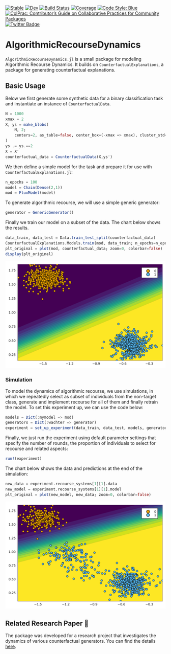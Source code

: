 
[![Stable](https://img.shields.io/badge/docs-stable-blue.svg)](https://juliatrustworthyai.github.io/AlgorithmicRecourseDynamics.jl/stable) [![Dev](https://img.shields.io/badge/docs-dev-blue.svg)](https://juliatrustworthyai.github.io/AlgorithmicRecourseDynamics.jl/dev) [![Build Status](https://github.com/juliatrustworthyai/AlgorithmicRecourseDynamics.jl/actions/workflows/CI.yml/badge.svg?branch=main)](https://github.com/juliatrustworthyai/AlgorithmicRecourseDynamics.jl/actions/workflows/CI.yml?query=branch%3Amain) [![Coverage](https://codecov.io/gh/juliatrustworthyai/AlgorithmicRecourseDynamics.jl/branch/main/graph/badge.svg)](https://codecov.io/gh/juliatrustworthyai/AlgorithmicRecourseDynamics.jl) [![Code Style: Blue](https://img.shields.io/badge/code%20style-blue-4495d1.svg)](https://github.com/invenia/BlueStyle) [![ColPrac: Contributor’s Guide on Collaborative Practices for Community Packages](https://img.shields.io/badge/ColPrac-Contributor's%20Guide-blueviolet.png)](https://github.com/SciML/ColPrac) [![Twitter Badge](https://img.shields.io/twitter/url/https/twitter.com/paltmey.svg?style=social&label=Follow%20%40paltmey)](https://twitter.com/paltmey)

# AlgorithmicRecourseDynamics

`AlgorithmicRecourseDynamics.jl` is a small package for modeling Algorithmic Recourse Dynamics. It builds on `CounterfactualExplanations`, a package for generating counterfactual explanations.

## Basic Usage

Below we first generate some synthetic data for a binary classification task and instantiate an instance of `CounterfactualData`.

``` julia
N = 1000
xmax = 2
X, ys = make_blobs(
    N, 2; 
    centers=2, as_table=false, center_box=(-xmax => xmax), cluster_std=0.1
)
ys .= ys.==2
X = X'
counterfactual_data = CounterfactualData(X,ys')
```

We then define a simple model for the task and prepare it for use with `CounterfactualExplanations.jl`:

``` julia
n_epochs = 100
model = Chain(Dense(2,1))
mod = FluxModel(model)
```

To generate algorithmic recourse, we will use a simple generic generator:

``` julia
generator = GenericGenerator()
```

Finally we train our model on a subset of the data. The chart below shows the results.

``` julia
data_train, data_test = Data.train_test_split(counterfactual_data)
CounterfactualExplanations.Models.train(mod, data_train; n_epochs=n_epochs)
plt_original = plot(mod, counterfactual_data; zoom=0, colorbar=false)
display(plt_original)
```

![](README_files/figure-commonmark/cell-6-output-1.svg)

### Simulation

To model the dynamics of algorithmic recourse, we use simulations, in which we repeatedly select as subset of individuals from the non-target class, generate and implement recourse for all of them and finally retrain the model. To set this experiment up, we can use the code below:

``` julia
models = Dict(:mymodel => mod)
generators = Dict(:wachter => generator)
experiment = set_up_experiment(data_train, data_test, models, generators)
```

Finally, we just run the experiment using default parameter settings that specify the number of rounds, the proportion of individuals to select for recourse and related aspects:

``` julia
run!(experiment)
```

The chart below shows the data and predictions at the end of the simulation:

``` julia
new_data = experiment.recourse_systems[1][1].data
new_model = experiment.recourse_systems[1][1].model
plt_original = plot(new_model, new_data; zoom=0, colorbar=false)
```

![](README_files/figure-commonmark/cell-9-output-1.svg)

## Related Research Paper 📝

The package was developed for a research project that investigates the dynamics of various counterfactual generators. You can find the details [here](https://github.com/pat-alt/endogenous-macrodynamics-in-algorithmic-recourse).
